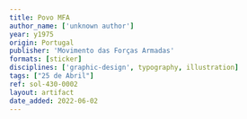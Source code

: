 ```yaml
---
title: Povo MFA
author_name: ['unknown author']
year: y1975
origin: Portugal
publisher: 'Movimento das Forças Armadas'
formats: [sticker]
disciplines: ['graphic-design', typography, illustration]
tags: ["25 de Abril"]
ref: sol-430-0002
layout: artifact
date_added: 2022-06-02
---
```

